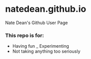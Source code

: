 # natedean.github.io
Nate Dean's Github User Page

### This repo is for:
- Having fun
_ Experimenting
- Not taking anything too seriously
